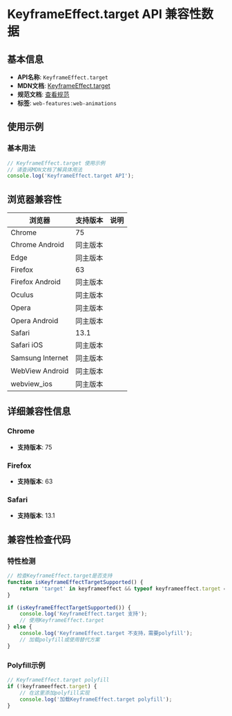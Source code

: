 # KeyframeEffect.target API 兼容性数据

## 基本信息

- **API名称**: `KeyframeEffect.target`
- **MDN文档**: [KeyframeEffect.target](https://developer.mozilla.org/docs/Web/API/KeyframeEffect/target)
- **规范文档**: [查看规范](https://drafts.csswg.org/web-animations-1/#dom-keyframeeffect-target)
- **标签**: `web-features:web-animations`

## 使用示例

### 基本用法

```javascript
// KeyframeEffect.target 使用示例
// 请查阅MDN文档了解具体用法
console.log('KeyframeEffect.target API');
```

## 浏览器兼容性

| 浏览器 | 支持版本 | 说明 |
|--------|----------|------|
| Chrome | 75 |  |
| Chrome Android | 同主版本 |  |
| Edge | 同主版本 |  |
| Firefox | 63 |  |
| Firefox Android | 同主版本 |  |
| Oculus | 同主版本 |  |
| Opera | 同主版本 |  |
| Opera Android | 同主版本 |  |
| Safari | 13.1 |  |
| Safari iOS | 同主版本 |  |
| Samsung Internet | 同主版本 |  |
| WebView Android | 同主版本 |  |
| webview_ios | 同主版本 |  |

## 详细兼容性信息

### Chrome

- **支持版本**: 75

### Firefox

- **支持版本**: 63

### Safari

- **支持版本**: 13.1

## 兼容性检查代码

### 特性检测

```javascript
// 检查KeyframeEffect.target是否支持
function isKeyframeEffectTargetSupported() {
    return 'target' in keyframeeffect && typeof keyframeeffect.target === 'function';
}

if (isKeyframeEffectTargetSupported()) {
    console.log('KeyframeEffect.target 支持');
    // 使用KeyframeEffect.target
} else {
    console.log('KeyframeEffect.target 不支持，需要polyfill');
    // 加载polyfill或使用替代方案
}
```

### Polyfill示例

```javascript
// KeyframeEffect.target polyfill
if (!keyframeeffect.target) {
    // 在这里添加polyfill实现
    console.log('加载KeyframeEffect.target polyfill');
}
```

